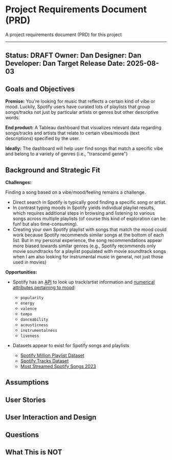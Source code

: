 # Project Requirements Document (PRD)

A project requirements document (PRD) for this project

---
Status: DRAFT
Owner: Dan
Designer: Dan
Developer: Dan
Target Release Date: 2025-08-03
---

## Goals and Objectives

**Premise:** You're looking for music that reflects a certain kind of vibe or mood. Luckily, Spotify users have curated lots of playlists that group songs/tracks not just by particular artists or genres but other descriptive words. 

**End product:** A Tableau dashboard that visualizes relevant data regarding songs/tracks and artists that relate to certain vibes/moods (text descriptions) specified by the user.

**Ideally:** The dashboard will help user find songs that match a specific vibe and belong to a variety of genres (i.e., "transcend genre")

## Background and Strategic Fit

**Challenges:**

Finding a song based on a vibe/mood/feeling remains a challenge.
 - Direct search in Spotify is typically good finding a specific song or artist.
 - In contrast typing moods in Spotify yields individual playlist results, which requires additional steps in browsing and listening to various songs across multiple playlists (of course this kind of exploration can be fun! but also time-consuming).
 - Creating your own Spotify playlist with songs that match the mood could work because Spotify recommends similar songs at the bottom of each list. But in my personal experience, the song recommendations appear more biased towards similar genres (e.g., Spotify recommends only movie soundtracks for a playlist populated with movie soundtrack songs when I am also looking for instrumental music in general, not just those used in movies)

**Opportunities:** 

- Spotify has an [API](https://developer.spotify.com/documentation/web-api) to look up track/artist information and [numerical attributes pertaining to mood]((https://developer.spotify.com/documentation/web-api/reference/get-audio-features)):
   - `popularity`
   - `energy`
   - `valence` 
   - `tempo`
   - `danceability`
   - `acousticness`
   - `instrumentalness`
   - `liveness`

- Datasets appear to exist for Spotify songs and playlists
   - [Spotify Million Playlist Dataset](https://www.aicrowd.com/challenges/spotify-million-playlist-dataset-challenge)
   - [Spotify Tracks Dataset](https://www.kaggle.com/datasets/maharshipandya/-spotify-tracks-dataset)
   - [Most Streamed Spotify Songs 2023](https://www.kaggle.com/datasets/nelgiriyewithana/top-spotify-songs-2023)

## Assumptions

## User Stories

## User Interaction and Design

## Questions

## What This is NOT
